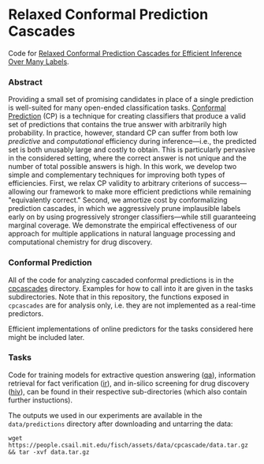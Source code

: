 # Relaxed Conformal Prediction Cascades
Code for [Relaxed Conformal Prediction Cascades for Efficient Inference Over Many Labels](https://arxiv.org/abs/2007.03114).

### Abstract
Providing a small set of promising candidates in place of a single prediction is well-suited for many open-ended classification tasks. <ins>Conformal Prediction</ins> (CP) is a technique for creating classifiers that produce a valid set of predictions that contains the true answer with arbitrarily high probability. In practice, however, standard CP can suffer from both low *predictive* and *computational* efficiency during inference—i.e., the predicted set is both unusably large and costly to obtain. This is particularly pervasive in the considered setting, where the correct answer is not unique and the number of total possible answers is high. In this work, we develop two simple and complementary techniques for improving both types of efficiencies. First, we relax CP validity to arbitrary criterions of success—allowing our framework to make more efficient predictions while remaining "equivalently correct." Second, we amortize cost by conformalizing prediction cascades, in which we aggressively prune implausible labels early on by using progressively stronger classifiers—while still guaranteeing marginal coverage. We demonstrate the empirical effectiveness of our approach for multiple applications in natural language processing and computational chemistry for drug discovery.

### Conformal Prediction

All of the code for analyzing cascaded conformal predictions is in the [cpcascades](cpcascades) directory. Examples for how to call into it are given in the tasks subdirectories. Note that in this repository, the functions exposed in `cpcascades` are for analysis only, i.e. they are not implemented as a real-time predictors.

Efficient implementations of online predictors for the tasks considered here might be included later.

### Tasks

Code for training models for extractive question answering ([qa](qa)), information retrieval for fact verification ([ir](ir)), and in-silico screening for drug discovery ([hiv](hiv)), can be found in their respective sub-directories (which also contain further instuctions).

The outputs we used in our experiments are available in the `data/predictions` directory after downloading and untarring the data:

```
wget https://people.csail.mit.edu/fisch/assets/data/cpcascade/data.tar.gz && tar -xvf data.tar.gz
```
